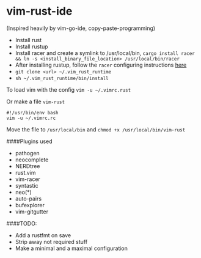 # vim-rust-ide

(Inspired heavily by vim-go-ide, copy-paste-programming)

- Install rust
- Install rustup
- Install racer and create a symlink to /usr/local/bin, `cargo install racer && ln -s <install_binary_file_location> /usr/local/bin/racer`
- After installing rustup, follow the `racer` configuring instructions [here](https://github.com/phildawes/racer#configuration)
- `git clone <url> ~/.vim_rust_runtime`
- `sh ~/.vim_rust_runtime/bin/install`

To load vim with the config `vim -u ~/.vimrc.rust`


Or make a file `vim-rust`

```
#!/usr/bin/env bash
vim -u ~/.vimrc.rc
```
Move the file to `/usr/local/bin` and  `chmod +x /usr/local/bin/vim-rust`

####Plugins used
- pathogen
- neocomplete
- NERDtree
- rust.vim
- vim-racer
- syntastic
- neo(*)
- auto-pairs
- bufexplorer
- vim-gitgutter
 
####TODO:
- Add a rustfmt on save
- Strip away not required stuff
- Make a minimal and a maximal configuration

